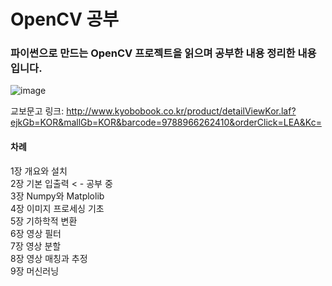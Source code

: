 # OpenCV 공부

### **파이썬으로 만드는 OpenCV 프로젝트**을 읽으며 공부한 내용 정리한 내용입니다.

![image](https://user-images.githubusercontent.com/57121112/122675620-3200ee00-d215-11eb-8e3a-3d767fb3dc16.png)

교보문고 링크: http://www.kyobobook.co.kr/product/detailViewKor.laf?ejkGb=KOR&mallGb=KOR&barcode=9788966262410&orderClick=LEA&Kc=  


#### **차례**  
1장 개요와 설치  
2장 기본 입출력                         < - 공부 중  
3장 Numpy와 Matplolib  
4장 이미지 프로세싱 기초  
5장 기하학적 변환  
6장 영상 필터  
7장 영상 분할  
8장 영상 매칭과 추정  
9장 머신러닝  
